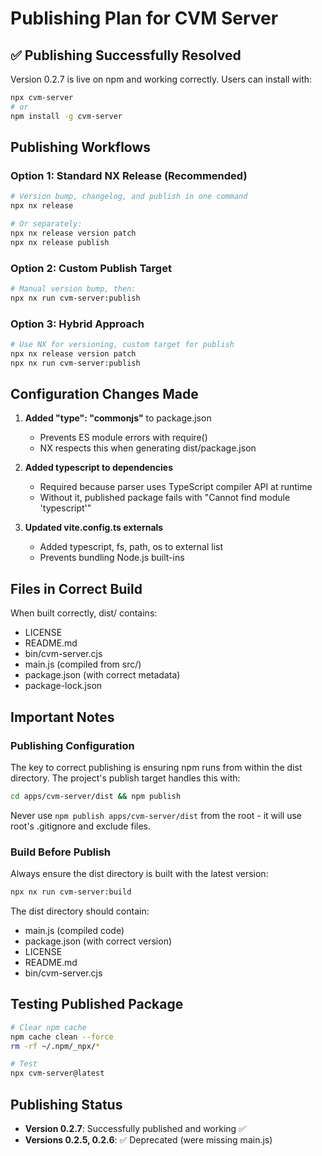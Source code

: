 # Publishing Plan for CVM Server

## ✅ Publishing Successfully Resolved

Version 0.2.7 is live on npm and working correctly. Users can install with:
```bash
npx cvm-server
# or
npm install -g cvm-server
```

## Publishing Workflows

### Option 1: Standard NX Release (Recommended)
```bash
# Version bump, changelog, and publish in one command
npx nx release

# Or separately:
npx nx release version patch
npx nx release publish
```

### Option 2: Custom Publish Target
```bash
# Manual version bump, then:
npx nx run cvm-server:publish
```

### Option 3: Hybrid Approach
```bash
# Use NX for versioning, custom target for publish
npx nx release version patch
npx nx run cvm-server:publish
```

## Configuration Changes Made

1. **Added "type": "commonjs"** to package.json
   - Prevents ES module errors with require()
   - NX respects this when generating dist/package.json

2. **Added typescript to dependencies**
   - Required because parser uses TypeScript compiler API at runtime
   - Without it, published package fails with "Cannot find module 'typescript'"

3. **Updated vite.config.ts externals**
   - Added typescript, fs, path, os to external list
   - Prevents bundling Node.js built-ins

## Files in Correct Build
When built correctly, dist/ contains:
- LICENSE
- README.md  
- bin/cvm-server.cjs
- main.js (compiled from src/)
- package.json (with correct metadata)
- package-lock.json

## Important Notes

### Publishing Configuration
The key to correct publishing is ensuring npm runs from within the dist directory. The project's publish target handles this with:
```bash
cd apps/cvm-server/dist && npm publish
```

Never use `npm publish apps/cvm-server/dist` from the root - it will use root's .gitignore and exclude files.

### Build Before Publish
Always ensure the dist directory is built with the latest version:
```bash
npx nx run cvm-server:build
```

The dist directory should contain:
- main.js (compiled code)
- package.json (with correct version)
- LICENSE
- README.md
- bin/cvm-server.cjs

## Testing Published Package
```bash
# Clear npm cache
npm cache clean --force
rm -rf ~/.npm/_npx/*

# Test
npx cvm-server@latest
```

## Publishing Status
- **Version 0.2.7**: Successfully published and working ✅
- **Versions 0.2.5, 0.2.6**: ✅ Deprecated (were missing main.js)